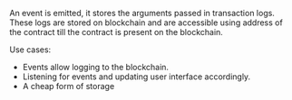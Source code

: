 An event is emitted, it stores the arguments passed in transaction logs. These logs are stored on blockchain and are accessible using address of the contract till the contract is present on the blockchain.

Use cases: <br/>
* Events allow logging to the blockchain.
* Listening for events and updating user interface accordingly.
* A cheap form of storage

